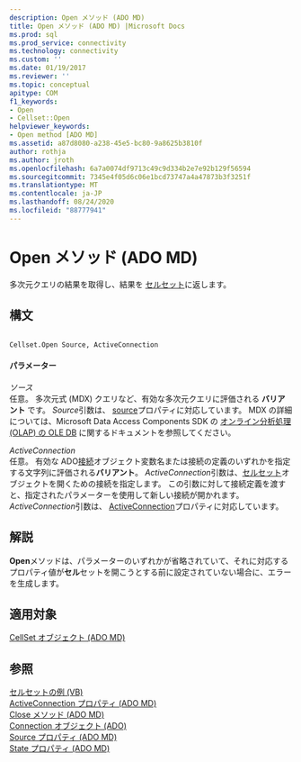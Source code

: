 ```yaml
---
description: Open メソッド (ADO MD)
title: Open メソッド (ADO MD) |Microsoft Docs
ms.prod: sql
ms.prod_service: connectivity
ms.technology: connectivity
ms.custom: ''
ms.date: 01/19/2017
ms.reviewer: ''
ms.topic: conceptual
apitype: COM
f1_keywords:
- Open
- Cellset::Open
helpviewer_keywords:
- Open method [ADO MD]
ms.assetid: a87d8080-a238-45e5-bc80-9a8625b3810f
author: rothja
ms.author: jroth
ms.openlocfilehash: 6a7a0074df9713c49c9d334b2e7e92b129f56594
ms.sourcegitcommit: 7345e4f05d6c06e1bcd73747a4a47873b3f3251f
ms.translationtype: MT
ms.contentlocale: ja-JP
ms.lasthandoff: 08/24/2020
ms.locfileid: "88777941"
---
```

# <a name="open-method-ado-md"></a>Open メソッド (ADO MD)
多次元クエリの結果を取得し、結果を [セルセット](./cellset-object-ado-md.md)に返します。  
  
## <a name="syntax"></a>構文  
  
```  
  
Cellset.Open Source, ActiveConnection  
```  
  
#### <a name="parameters"></a>パラメーター  
 *ソース*  
 任意。 多次元式 (MDX) クエリなど、有効な多次元クエリに評価される **バリアント** です。 *Source*引数は、 [source](./source-property-ado-md.md)プロパティに対応しています。 MDX の詳細については、Microsoft Data Access Components SDK の [オンライン分析処理 (OLAP) の OLE DB](/previous-versions/windows/desktop/ms717005(v=vs.85)) に関するドキュメントを参照してください。  
  
 *ActiveConnection*  
 任意。 有効な ADO[接続](../ado-api/connection-object-ado.md)オブジェクト変数名または接続の定義のいずれかを指定する文字列に評価される**バリアント**。 *ActiveConnection*引数は、[セルセット](./cellset-object-ado-md.md)オブジェクトを開くための接続を指定します。 この引数に対して接続定義を渡すと、指定されたパラメーターを使用して新しい接続が開かれます。 *ActiveConnection*引数は、 [ActiveConnection](./activeconnection-property-ado-md.md)プロパティに対応しています。  
  
## <a name="remarks"></a>解説  
 **Open**メソッドは、パラメーターのいずれかが省略されていて、それに対応するプロパティ値が**セル**セットを開こうとする前に設定されていない場合に、エラーを生成します。  
  
## <a name="applies-to"></a>適用対象  
 [CellSet オブジェクト (ADO MD)](./cellset-object-ado-md.md)  
  
## <a name="see-also"></a>参照  
 [セルセットの例 (VB)](./cellset-example-vb.md)   
 [ActiveConnection プロパティ (ADO MD)](./activeconnection-property-ado-md.md)   
 [Close メソッド (ADO MD)](./close-method-ado-md.md)   
 [Connection オブジェクト (ADO)](../ado-api/connection-object-ado.md)   
 [Source プロパティ (ADO MD)](./source-property-ado-md.md)   
 [State プロパティ (ADO MD)](./state-property-ado-md.md)